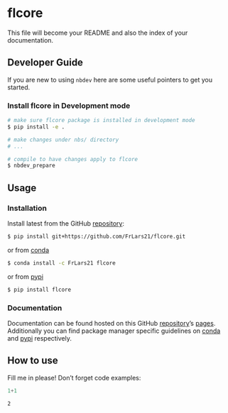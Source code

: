 # flcore


<!-- WARNING: THIS FILE WAS AUTOGENERATED! DO NOT EDIT! -->

This file will become your README and also the index of your
documentation.

## Developer Guide

If you are new to using `nbdev` here are some useful pointers to get you
started.

### Install flcore in Development mode

``` sh
# make sure flcore package is installed in development mode
$ pip install -e .

# make changes under nbs/ directory
# ...

# compile to have changes apply to flcore
$ nbdev_prepare
```

## Usage

### Installation

Install latest from the GitHub
[repository](https://github.com/FrLars21/flcore):

``` sh
$ pip install git+https://github.com/FrLars21/flcore.git
```

or from [conda](https://anaconda.org/FrLars21/flcore)

``` sh
$ conda install -c FrLars21 flcore
```

or from [pypi](https://pypi.org/project/flcore/)

``` sh
$ pip install flcore
```

### Documentation

Documentation can be found hosted on this GitHub
[repository](https://github.com/FrLars21/flcore)’s
[pages](https://FrLars21.github.io/flcore/). Additionally you can find
package manager specific guidelines on
[conda](https://anaconda.org/FrLars21/flcore) and
[pypi](https://pypi.org/project/flcore/) respectively.

## How to use

Fill me in please! Don’t forget code examples:

``` python
1+1
```

    2
